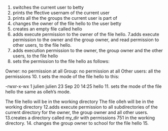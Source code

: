 1. switches the current user to betty
2. prints the ffective usernam of the current user
3. prints all the the groups the current user is part of
4. changes the owner of the file hello to the user betty
5. creates an empty file called hello
6. adds execute permission to the owner of the file hello.
7.adds execute permission to the owner and the group owner, and read permission to other users, to the file hello.
8. adds execution permission to the owner, the group owner and the other users, to the file hello
9. sets the permission to the file hello as follows:

Owner: no permission at all
Group: no permission at all
Other users: all the permissions
10. t sets the mode of the file hello to this:

-rwxr-x-wx 1 julien julien 23 Sep 20 14:25 hello
11. sets the mode of the file hello the same as olleh’s mode.

The file hello will be in the working directory
The file olleh will be in the working directory
12.adds execute permission to all subdirectories of the current directory for the owner, the group owner and all other users.
13.creates a directory called my_dir with permissions 751 in the working directory.
14. changes the group owner to school for the file hello
15. 
